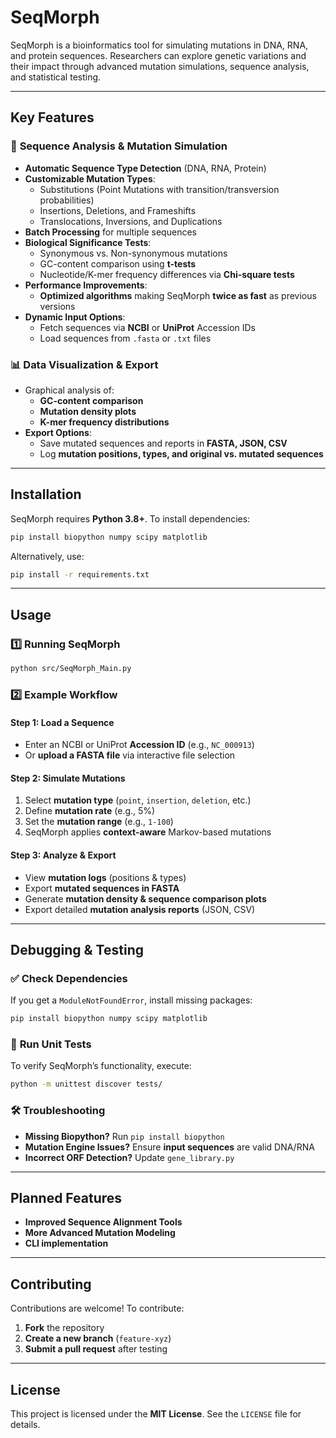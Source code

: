 # **SeqMorph**

SeqMorph is a bioinformatics tool for simulating mutations in DNA, RNA, and protein sequences. Researchers can explore genetic variations and their impact through advanced mutation simulations, sequence analysis, and statistical testing.

---

## **Key Features**

### 🧬 **Sequence Analysis & Mutation Simulation**

- **Automatic Sequence Type Detection** (DNA, RNA, Protein)
- **Customizable Mutation Types**:
  - Substitutions (Point Mutations with transition/transversion probabilities)
  - Insertions, Deletions, and Frameshifts
  - Translocations, Inversions, and Duplications
- **Batch Processing** for multiple sequences
- **Biological Significance Tests**:
  - Synonymous vs. Non-synonymous mutations
  - GC-content comparison using **t-tests**
  - Nucleotide/K-mer frequency differences via **Chi-square tests**
- **Performance Improvements**:
  - **Optimized algorithms** making SeqMorph **twice as fast** as previous versions
- **Dynamic Input Options**:
  - Fetch sequences via **NCBI** or **UniProt** Accession IDs
  - Load sequences from `.fasta` or `.txt` files

### 📊 **Data Visualization & Export**

- Graphical analysis of:
  - **GC-content comparison**
  - **Mutation density plots**
  - **K-mer frequency distributions**
- **Export Options**:
  - Save mutated sequences and reports in **FASTA, JSON, CSV**
  - Log **mutation positions, types, and original vs. mutated sequences**

---

## **Installation**

SeqMorph requires **Python 3.8+**. To install dependencies:

```bash
pip install biopython numpy scipy matplotlib
```

Alternatively, use:

```bash
pip install -r requirements.txt
```

---

## **Usage**

### **1️⃣ Running SeqMorph**

```bash
python src/SeqMorph_Main.py
```

### **2️⃣ Example Workflow**

#### **Step 1: Load a Sequence**

- Enter an NCBI or UniProt **Accession ID** (e.g., `NC_000913`)
- Or **upload a FASTA file** via interactive file selection

#### **Step 2: Simulate Mutations**

1. Select **mutation type** (`point`, `insertion`, `deletion`, etc.)
2. Define **mutation rate** (e.g., 5%)
3. Set the **mutation range** (e.g., `1-100`)
4. SeqMorph applies **context-aware** Markov-based mutations

#### **Step 3: Analyze & Export**

- View **mutation logs** (positions & types)
- Export **mutated sequences in FASTA**
- Generate **mutation density & sequence comparison plots**
- Export detailed **mutation analysis reports** (JSON, CSV)

---

## **Debugging & Testing**

### ✅ **Check Dependencies**

If you get a `ModuleNotFoundError`, install missing packages:

```bash
pip install biopython numpy scipy matplotlib
```

### 🔬 **Run Unit Tests**

To verify SeqMorph’s functionality, execute:

```bash
python -m unittest discover tests/
```

### 🛠 **Troubleshooting**

- **Missing Biopython?** Run `pip install biopython`
- **Mutation Engine Issues?** Ensure **input sequences** are valid DNA/RNA
- **Incorrect ORF Detection?** Update `gene_library.py`

---

## **Planned Features**

- **Improved Sequence Alignment Tools**
- **More Advanced Mutation Modeling**
- **CLI implementation**

---

## **Contributing**

Contributions are welcome! To contribute:

1. **Fork** the repository
2. **Create a new branch** (`feature-xyz`)
3. **Submit a pull request** after testing

---

## **License**

This project is licensed under the **MIT License**. See the `LICENSE` file for details.
